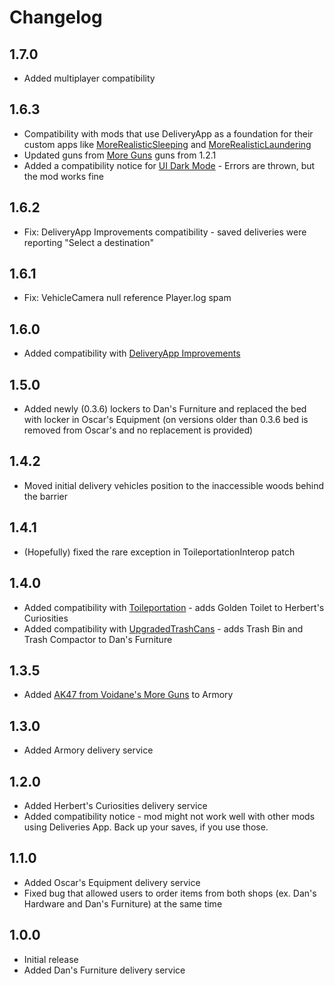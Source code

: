 # Changelog

## 1.7.0
- Added multiplayer compatibility
## 1.6.3
- Compatibility with mods that use DeliveryApp as a foundation for their custom apps like [MoreRealisticSleeping](https://thunderstore.io/c/schedule-i/p/KampfBallerina/MoreRealisticSleeping/) and [MoreRealisticLaundering](https://thunderstore.io/c/schedule-i/p/KampfBallerina/MoreRealisticLaundering/)
- Updated guns from [More Guns](https://thunderstore.io/c/schedule-i/p/Universal/MoreGuns/) guns from 1.2.1
- Added a compatibility notice for [UI Dark Mode](https://www.nexusmods.com/schedule1/mods/554) - Errors are thrown, but the mod works fine
## 1.6.2
- Fix: DeliveryApp Improvements compatibility - saved deliveries were reporting "Select a destination"
## 1.6.1
- Fix: VehicleCamera null reference Player.log spam
## 1.6.0
- Added compatibility with [DeliveryApp Improvements](https://www.nexusmods.com/schedule1/mods/521)
## 1.5.0
- Added newly (0.3.6) lockers to Dan's Furniture and replaced the bed with locker in Oscar's Equipment (on versions older than 0.3.6 bed is removed from Oscar's and no replacement is provided)
## 1.4.2
- Moved initial delivery vehicles position to the inaccessible woods behind the barrier
## 1.4.1
- (Hopefully) fixed the rare exception in ToileportationInterop patch
## 1.4.0
- Added compatibility with [Toileportation](https://thunderstore.io/c/schedule-i/p/weedeej/Toileportation/) - adds Golden Toilet to Herbert's Curiosities
- Added compatibility with [UpgradedTrashCans](https://thunderstore.io/c/schedule-i/p/j0ckinjz/UpgradedTrashCans_Mono/) - adds Trash Bin and Trash Compactor to Dan's Furniture
## 1.3.5
- Added [AK47 from Voidane's More Guns](https://thunderstore.io/c/schedule-i/p/Universal/MoreGuns/) to Armory
## 1.3.0
- Added Armory delivery service
## 1.2.0
- Added Herbert's Curiosities delivery service
- Added compatibility notice - mod might not work well with other mods using Deliveries App. Back up your saves, if you use those.
## 1.1.0
- Added Oscar's Equipment delivery service
- Fixed bug that allowed users to order items from both shops (ex. Dan's Hardware and Dan's Furniture) at the same time
## 1.0.0
- Initial release
- Added Dan's Furniture delivery service
